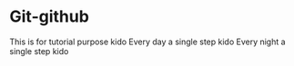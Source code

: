 # Git-github
This is for tutorial purpose kido
Every day a single step kido
Every night a single step kido
